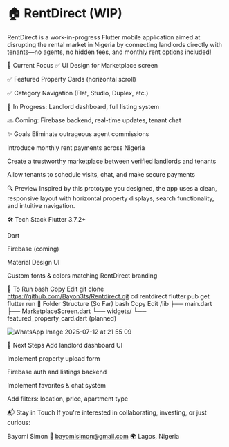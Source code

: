 # 🏠 RentDirect (WIP)
RentDirect is a work-in-progress Flutter mobile application aimed at disrupting the rental market in Nigeria by connecting landlords directly with tenants—no agents, no hidden fees, and monthly rent options included!

🚧 Current Focus
✅ UI Design for Marketplace screen

✅ Featured Property Cards (horizontal scroll)

✅ Category Navigation (Flat, Studio, Duplex, etc.)

🔄 In Progress: Landlord dashboard, full listing system

🔜 Coming: Firebase backend, real-time updates, tenant chat

✨ Goals
Eliminate outrageous agent commissions

Introduce monthly rent payments across Nigeria

Create a trustworthy marketplace between verified landlords and tenants

Allow tenants to schedule visits, chat, and make secure payments

🔍 Preview
Inspired by this prototype you designed, the app uses a clean, responsive layout with horizontal property displays, search functionality, and intuitive navigation.

🛠 Tech Stack
Flutter 3.7.2+

Dart

Firebase (coming)

Material Design UI

Custom fonts & colors matching RentDirect branding

🚀 To Run
bash
Copy
Edit
git clone https://github.com/Bayon3ts/Rentdirect.git
cd rentdirect
flutter pub get
flutter run
🧱 Folder Structure (So Far)
bash
Copy
Edit
/lib
 ├── main.dart
 ├── MarketplaceScreen.dart
 └── widgets/
      └── featured_property_card.dart (planned)


  ![WhatsApp Image 2025-07-12 at 21 55 09](https://github.com/user-attachments/assets/5936ed12-9c17-41ef-be0b-5b70edf04a02)

📌 Next Steps
 Add landlord dashboard UI

 Implement property upload form

 Firebase auth and listings backend

 Implement favorites & chat system

 Add filters: location, price, apartment type

📬 Stay in Touch
If you're interested in collaborating, investing, or just curious:



Bayomi Simon
📧 bayomisimon@gmail.com
🌍 Lagos, Nigeria
